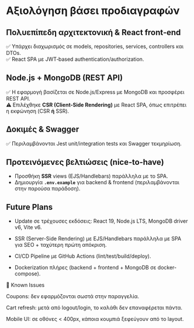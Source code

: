 # Αξιολόγηση βάσει προδιαγραφών

## Πολυεπίπεδη αρχιτεκτονική & React front‑end
✅ Υπάρχει διαχωρισμός σε models, repositories, services, controllers και DTOs.  
✅ React SPA με JWT‑based authentication/authorization.

## Node.js + MongoDB (REST API)
✅ Η εφαρμογή βασίζεται σε Node.js/Express με MongoDB και προσφέρει REST API.  
⚠️ Επιλέχθηκε **CSR (Client-Side Rendering)** με React SPA, όπως επιτρέπει η εκφώνηση (CSR **ή** SSR).

## Δοκιμές & Swagger
✅ Περιλαμβάνονται Jest unit/integration tests και Swagger τεκμηρίωση.

## Προτεινόμενες βελτιώσεις (nice‑to‑have)
- Προσθήκη **SSR** views (EJS/Handlebars) παράλληλα με το SPA.
- Δημιουργία **`.env.example`** για backend & frontend (περιλαμβάνονται στην παρούσα παράδοση).


## Future Plans

- Update σε τρέχουσες εκδόσεις: React 19, Node.js LTS, MongoDB driver v6, Vite v6.

- SSR (Server-Side Rendering) με EJS/Handlebars παράλληλα με SPA για SEO + ταχύτερη πρώτη απόκριση.

- CI/CD Pipeline με GitHub Actions (lint/test/build/deploy).

- Dockerization πλήρες (backend + frontend + MongoDB σε docker-compose).


🐛 Known Issues

Coupons: δεν εφαρμόζονται σωστά στην παραγγελία.

Cart refresh: μετά από logout/login, το καλάθι δεν επαναφέρεται πάντα.

Mobile UI: σε οθόνες < 400px, κάποια κουμπιά ξεφεύγουν από το layout.
